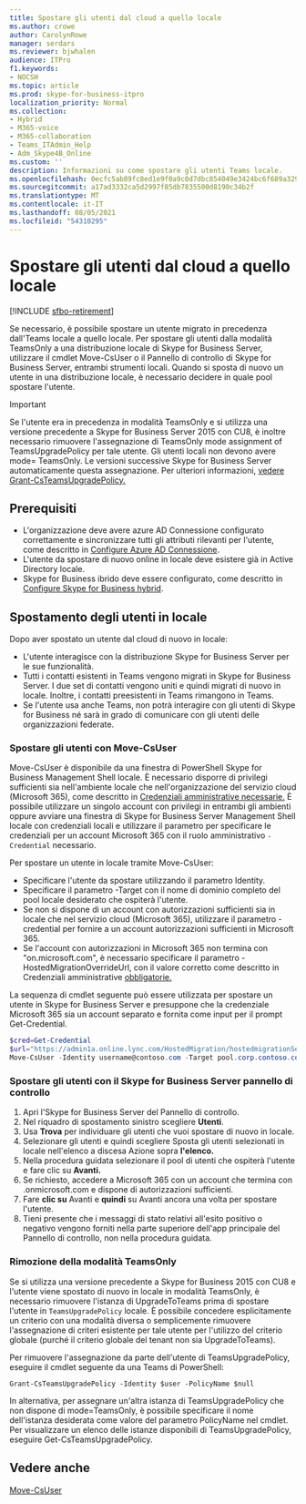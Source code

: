 ```yaml
---
title: Spostare gli utenti dal cloud a quello locale
ms.author: crowe
author: CarolynRowe
manager: serdars
ms.reviewer: bjwhalen
audience: ITPro
f1.keywords:
- NOCSH
ms.topic: article
ms.prod: skype-for-business-itpro
localization_priority: Normal
ms.collection:
- Hybrid
- M365-voice
- M365-collaboration
- Teams_ITAdmin_Help
- Adm_Skype4B_Online
ms.custom: ''
description: Informazioni su come spostare gli utenti Teams locale.
ms.openlocfilehash: 0ecfc5ab89fc8ed1e9f0a9c0d7dbc854049e3424bc6f689a329af31cde443850
ms.sourcegitcommit: a17ad3332ca5d2997f85db7835500d8190c34b2f
ms.translationtype: MT
ms.contentlocale: it-IT
ms.lasthandoff: 08/05/2021
ms.locfileid: "54310295"
---
```

# <a name="move-users-from-the-cloud-to-on-premises"></a>Spostare gli utenti dal cloud a quello locale 

[!INCLUDE [sfbo-retirement](../../Hub/includes/sfbo-retirement.md)]

Se necessario, è possibile spostare un utente migrato in precedenza dall'Teams locale a quello locale. Per spostare gli utenti dalla modalità TeamsOnly a una distribuzione locale di Skype for Business Server, utilizzare il cmdlet Move-CsUser o il Pannello di controllo di Skype for Business Server, entrambi strumenti locali. Quando si sposta di nuovo un utente in una distribuzione locale, è necessario decidere in quale pool spostare l'utente.

> [!Important]
> Se l'utente era in precedenza in modalità TeamsOnly e si utilizza una versione precedente a Skype for Business Server 2015 con CU8, è inoltre necessario rimuovere l'assegnazione di TeamsOnly mode assignment of TeamsUpgradePolicy per tale utente. Gli utenti locali non devono avere mode= TeamsOnly.  Le versioni successive Skype for Business Server automaticamente questa assegnazione. Per ulteriori informazioni, [vedere Grant-CsTeamsUpgradePolicy.](/powershell/module/skype/grant-csteamsupgradepolicy)

## <a name="prerequisites"></a>Prerequisiti

- L'organizzazione deve avere azure AD Connessione configurato correttamente e sincronizzare tutti gli attributi rilevanti per l'utente, come descritto in [Configure Azure AD Connessione](configure-azure-ad-connect.md).
- L'utente da spostare di nuovo online in locale deve esistere già in Active Directory locale.
- Skype for Business ibrido deve essere configurato, come descritto in [Configure Skype for Business hybrid](configure-federation-with-skype-for-business-online.md).

## <a name="moving-users-back-to-on-premises"></a>Spostamento degli utenti in locale

Dopo aver spostato un utente dal cloud di nuovo in locale:

- L'utente interagisce con la distribuzione Skype for Business Server per le sue funzionalità. 
- Tutti i contatti esistenti in Teams vengono migrati in Skype for Business Server. I due set di contatti vengono uniti e quindi migrati di nuovo in locale.  Inoltre, i contatti preesistenti in Teams rimangono in Teams.
- Se l'utente usa anche Teams, non potrà interagire con gli utenti di Skype for Business né sarà in grado di comunicare con gli utenti delle organizzazioni federate.

### <a name="move-users-with-move-csuser"></a>Spostare gli utenti con Move-CsUser

Move-CsUser è disponibile da una finestra di PowerShell Skype for Business Management Shell locale. È necessario disporre di privilegi sufficienti sia nell'ambiente locale che nell'organizzazione del servizio cloud (Microsoft 365), come descritto in [Credenziali amministrative necessarie.](move-users-between-on-premises-and-cloud.md#required-administrative-credentials) È possibile utilizzare un singolo account con privilegi in entrambi gli ambienti oppure avviare una finestra di Skype for Business Server Management Shell locale con credenziali locali e utilizzare il parametro per specificare le credenziali per un account Microsoft 365 con il ruolo amministrativo `-Credential` necessario.

Per spostare un utente in locale tramite Move-CsUser:

- Specificare l'utente da spostare utilizzando il parametro Identity.
- Specificare il parametro -Target con il nome di dominio completo del pool locale desiderato che ospiterà l'utente.
- Se non si dispone di un account con autorizzazioni sufficienti sia in locale che nel servizio cloud (Microsoft 365), utilizzare il parametro -credential per fornire a un account autorizzazioni sufficienti in Microsoft 365.
- Se l'account con autorizzazioni in Microsoft 365 non termina con "on.microsoft.com", è necessario specificare il parametro -HostedMigrationOverrideUrl, con il valore corretto come descritto in Credenziali amministrative [obbligatorie.](move-users-between-on-premises-and-cloud.md#required-administrative-credentials)

La sequenza di cmdlet seguente può essere utilizzata per spostare un utente in Skype for Business Server e presuppone che la credenziale Microsoft 365 sia un account separato e fornita come input per il prompt Get-Credential.

```PowerShell
$cred=Get-Credential
$url="https://admin1a.online.lync.com/HostedMigration/hostedmigrationService.svc"
Move-CsUser -Identity username@contoso.com -Target pool.corp.contoso.com -Credential $cred -HostedMigrationOverrideUrl $url
```

### <a name="move-users-with-the-skype-for-business-server-control-panel"></a>Spostare gli utenti con il Skype for Business Server pannello di controllo

1. Apri l'Skype for Business Server del Pannello di controllo.
2. Nel riquadro di spostamento sinistro scegliere **Utenti**.
3. Usa **Trova** per individuare gli utenti che vuoi spostare di nuovo in locale.
4. Selezionare gli utenti e quindi  scegliere Sposta gli utenti selezionati in locale nell'elenco a discesa Azione sopra **l'elenco.**
5. Nella procedura guidata selezionare il pool di utenti che ospiterà l'utente e fare clic su **Avanti.**
6. Se richiesto, accedere a Microsoft 365 con un account che termina con .onmicrosoft.com e dispone di autorizzazioni sufficienti.
7. Fare **clic su** Avanti e **quindi** su Avanti ancora una volta per spostare l'utente.
8. Tieni presente che i messaggi di stato relativi all'esito positivo o negativo vengono forniti nella parte superiore dell'app principale del Pannello di controllo, non nella procedura guidata.

### <a name="removing-teamsonly-mode"></a>Rimozione della modalità TeamsOnly

Se si utilizza una versione precedente a Skype for Business 2015 con CU8 e l'utente viene spostato di nuovo in locale in modalità TeamsOnly, è necessario rimuovere l'istanza di UpgradeToTeams prima di spostare l'utente in `TeamsUpgradePolicy` locale. È possibile concedere esplicitamente un criterio con una modalità diversa o semplicemente rimuovere l'assegnazione di criteri esistente per tale utente per l'utilizzo del criterio globale (purché il criterio globale del tenant non sia UpgradeToTeams).

Per rimuovere l'assegnazione da parte dell'utente di TeamsUpgradePolicy, eseguire il cmdlet seguente da una Teams di PowerShell:

`Grant-CsTeamsUpgradePolicy -Identity $user -PolicyName $null`

In alternativa, per assegnare un'altra istanza di TeamsUpgradePolicy che non dispone di mode=TeamsOnly, è possibile specificare il nome dell'istanza desiderata come valore del parametro PolicyName nel cmdlet. Per visualizzare un elenco delle istanze disponibili di TeamsUpgradePolicy, eseguire Get-CsTeamsUpgradePolicy.


## <a name="see-also"></a>Vedere anche

[Move-CsUser](/powershell/module/skype/move-csuser)